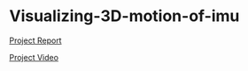 # Visualizing-3D-motion-of-imu
[Project Report](https://docs.google.com/document/d/1WJ-sybtfLzVuH_clxcB35r5uTnBiHyb2d3vmBZYtXK8/edit?usp=sharing)

[Project Video](https://drive.google.com/file/d/1Bs3iMq1NH06NUPIHAe1c0rc94L0OgWDq/view?usp=sharing)
